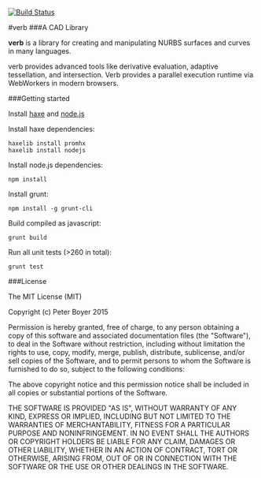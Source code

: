 [![Build Status](https://travis-ci.org/pboyer/verb.svg?branch=master)](https://travis-ci.org/pboyer/verb)

#verb
###A CAD Library

<strong>verb</strong> is a library for creating and manipulating NURBS surfaces and curves in many languages.

verb provides advanced tools like derivative evaluation, adaptive tessellation, and intersection.  Verb provides a parallel execution runtime via WebWorkers in modern browsers.

###Getting started

Install <a href="http://haxe.org/">haxe</a> and <a href="http://haxe.org/">node.js</a>

Install haxe dependencies:

	haxelib install promhx
	haxelib install nodejs

Install node.js dependencies:

	npm install

Install grunt:

	npm install -g grunt-cli

Build compiled as javascript:

	grunt build

Run all unit tests (>260 in total):

	grunt test

###License

The MIT License (MIT)

Copyright (c) Peter Boyer 2015

Permission is hereby granted, free of charge, to any person obtaining a copy
of this software and associated documentation files (the "Software"), to deal
in the Software without restriction, including without limitation the rights
to use, copy, modify, merge, publish, distribute, sublicense, and/or sell
copies of the Software, and to permit persons to whom the Software is
furnished to do so, subject to the following conditions:

The above copyright notice and this permission notice shall be included in
all copies or substantial portions of the Software.

THE SOFTWARE IS PROVIDED "AS IS", WITHOUT WARRANTY OF ANY KIND, EXPRESS OR
IMPLIED, INCLUDING BUT NOT LIMITED TO THE WARRANTIES OF MERCHANTABILITY,
FITNESS FOR A PARTICULAR PURPOSE AND NONINFRINGEMENT. IN NO EVENT SHALL THE
AUTHORS OR COPYRIGHT HOLDERS BE LIABLE FOR ANY CLAIM, DAMAGES OR OTHER
LIABILITY, WHETHER IN AN ACTION OF CONTRACT, TORT OR OTHERWISE, ARISING FROM,
OUT OF OR IN CONNECTION WITH THE SOFTWARE OR THE USE OR OTHER DEALINGS IN
THE SOFTWARE.

